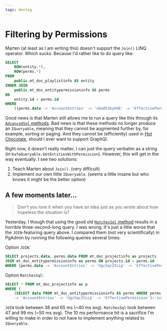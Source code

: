 ```yaml
---
tags: devlog
---
```


# Filtering by Permissions

Marten (at least as I am writing this) doesn't support the `Join()` LINQ operator.
Which sucks.
Because I'd rather like to do query like:

```sql
SELECT
    ROW(entity.*),
    ROW(perms.*)
FROM
    public.mt_doc_playlistinfo AS entity
INNER JOIN
    public.mt_doc_entitypermissioninfo AS perms
ON
    entity.id = perms.id
WHERE
    ((perms.data -> 'AccountEntries' -> 'nDa053kyH4E' -> 'EffectivePermission')::int & 1) = 1
```

Good news is that Marten still allows me to run a query like this through its
[`AdvancedSql` methods](https://martendb.io/documents/querying/advanced-sql.html).
Bad news is that these methods no longer produce an `IQueryable`, meaning that they cannot be augmented further by,
for example, sorting or paging.
And they cannot be (efficiently) used in
[Hot Chocolate](https://chillicream.com/docs/hotchocolate/v14/integrations/marten),
should I ever want to support GraphQl.

Right now, it doesn't really matter, I can just the query verbatim as a string
(in `KafeQueryable.GetEntitiesWithPermission`).
However, this will get in the way eventually.
I see two solutions:

1. Teach Marten about `Join()`. (very difficult)
2. Implement our own little `IQueryable`. (seems a little insane but who knows it might be the better option)

## A few moments later...

> Don't you love it when you have an idea just as you wrote about how hopeless the situation is?

Yesterday, I though that using the good old [`MatchesSql` method](https://martendb.io/documents/querying/linq/sql.html)
results in a horrible three-second-long query.
I was wrong.
It's just a little worse that the `JOIN`-featuring query above.
I compared them (not very scientifically) in PgAdmin by running the following queries several times:

Option `JOIN`:

```sql
SELECT projects.data, perms.data FROM mt_doc_projectinfo as projects
JOIN mt_doc_entitypermissioninfo as perms ON projects.id = perms.id
WHERE (perms.data -> 'AccountEntries' -> 'Ugc5qcZtLLp' -> 'EffectivePermission')::int != 0 
```

Option `MatchesSql`:

```sql
SELECT * FROM mt_doc_projectinfo as p
WHERE (
    (SELECT data FROM mt_doc_entitypermissioninfo AS perms WHERE perms.id = p.id)
    -> 'AccountEntries' -> 'Ugc5qcZtLLp' -> 'EffectivePermission')::int != 0
```

`JOIN` took between 38 and 65 ms (~40 ms avg). `MatchesSql` took between 47 and 99 ms (~50 ms avg).
The 10 ms performance hit is a sacrifice I'm willing to make in order to not have to implement
anything related to `IQueryable`.
